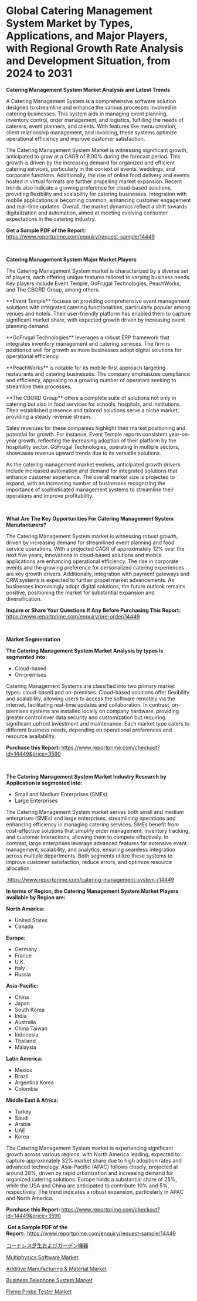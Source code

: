 <p><h1>Global Catering Management System Market by Types, Applications, and Major Players, with Regional Growth Rate Analysis and Development Situation, from 2024 to 2031</h1></p><p><strong>Catering Management System Market Analysis and Latest Trends</strong></p>
<p><p>A Catering Management System is a comprehensive software solution designed to streamline and enhance the various processes involved in catering businesses. This system aids in managing event planning, inventory control, order management, and logistics, fulfilling the needs of caterers, event planners, and clients. With features like menu creation, client relationship management, and invoicing, these systems optimize operational efficiency and improve customer satisfaction.</p><p>The Catering Management System Market is witnessing significant growth, anticipated to grow at a CAGR of 9.00% during the forecast period. This growth is driven by the increasing demand for organized and efficient catering services, particularly in the context of events, weddings, and corporate functions. Additionally, the rise of online food delivery and events hosted in virtual formats are further propelling market expansion. Recent trends also indicate a growing preference for cloud-based solutions, providing flexibility and scalability for catering businesses. Integration with mobile applications is becoming common, enhancing customer engagement and real-time updates. Overall, the market dynamics reflect a shift towards digitalization and automation, aimed at meeting evolving consumer expectations in the catering industry.</p></p>
<p><strong>Get a Sample PDF of the Report:&nbsp;</strong> <a href="https://www.reportprime.com/enquiry/request-sample/14449">https://www.reportprime.com/enquiry/request-sample/14449</a></p>
<p>&nbsp;</p>
<p><strong>Catering Management System Major Market Players</strong></p>
<p><p>The Catering Management System market is characterized by a diverse set of players, each offering unique features tailored to varying business needs. Key players include Event Temple, GoFrugal Technologies, PeachWorks, and The CBORD Group, among others.</p><p>**Event Temple** focuses on providing comprehensive event management solutions with integrated catering functionalities, particularly popular among venues and hotels. Their user-friendly platform has enabled them to capture significant market share, with expected growth driven by increasing event planning demand.</p><p>**GoFrugal Technologies** leverages a robust ERP framework that integrates inventory management and catering services. The firm is positioned well for growth as more businesses adopt digital solutions for operational efficiency. </p><p>**PeachWorks** is notable for its mobile-first approach targeting restaurants and catering businesses. The company emphasizes compliance and efficiency, appealing to a growing number of operators seeking to streamline their processes.  </p><p>**The CBORD Group** offers a complete suite of solutions not only in catering but also in food services for schools, hospitals, and institutions. Their established presence and tailored solutions serve a niche market, providing a steady revenue stream.</p><p>Sales revenues for these companies highlight their market positioning and potential for growth. For instance, Event Temple reports consistent year-on-year growth, reflecting the increasing adoption of their platform by the hospitality sector. GoFrugal Technologies, operating in multiple sectors, showcases revenue upward trends due to its versatile solutions.</p><p>As the catering management market evolves, anticipated growth drivers include increased automation and demand for integrated solutions that enhance customer experience. The overall market size is projected to expand, with an increasing number of businesses recognizing the importance of sophisticated management systems to streamline their operations and improve profitability.</p></p>
<p>&nbsp;</p>
<p><strong>What Are The Key Opportunities For Catering Management System Manufacturers?</strong></p>
<p><p>The Catering Management System market is witnessing robust growth, driven by increasing demand for streamlined event planning and food service operations. With a projected CAGR of approximately 12% over the next five years, innovations in cloud-based solutions and mobile applications are enhancing operational efficiency. The rise in corporate events and the growing preference for personalized catering experiences are key growth drivers. Additionally, integration with payment gateways and CRM systems is expected to further propel market advancements. As businesses increasingly adopt digital solutions, the future outlook remains positive, positioning the market for substantial expansion and diversification.</p></p>
<p><strong>Inquire or Share Your Questions If Any Before Purchasing This Report:</strong> <a href="https://www.reportprime.com/enquiry/pre-order/14449">https://www.reportprime.com/enquiry/pre-order/14449</a></p>
<p>&nbsp;</p>
<p><strong>Market Segmentation</strong></p>
<p><strong>The Catering Management System Market Analysis by types is segmented into:</strong></p>
<p><ul><li>Cloud-based</li><li>On-premises</li></ul></p>
<p><p>Catering Management Systems are classified into two primary market types: cloud-based and on-premises. Cloud-based solutions offer flexibility and scalability, allowing users to access the software remotely via the internet, facilitating real-time updates and collaboration. In contrast, on-premises systems are installed locally on company hardware, providing greater control over data security and customization but requiring significant upfront investment and maintenance. Each market type caters to different business needs, depending on operational preferences and resource availability.</p></p>
<p><strong>Purchase this Report:&nbsp;</strong><a href="https://www.reportprime.com/checkout?id=14449&price=3590">https://www.reportprime.com/checkout?id=14449&price=3590</a></p>
<p>&nbsp;</p>
<p><strong>The Catering Management System Market Industry Research by Application is segmented into:</strong></p>
<p><ul><li>Small and Medium Enterprises (SMEs)</li><li>Large Enterprises</li></ul></p>
<p><p>The Catering Management System market serves both small and medium enterprises (SMEs) and large enterprises, streamlining operations and enhancing efficiency in managing catering services. SMEs benefit from cost-effective solutions that simplify order management, inventory tracking, and customer interactions, allowing them to compete effectively. In contrast, large enterprises leverage advanced features for extensive event management, scalability, and analytics, ensuring seamless integration across multiple departments. Both segments utilize these systems to improve customer satisfaction, reduce errors, and optimize resource allocation.</p></p>
<p><a href="https://www.reportprime.com/catering-management-system-r14449">&nbsp;https://www.reportprime.com/catering-management-system-r14449</a></p>
<p><strong>In terms of Region, the Catering Management System Market Players available by Region are:</strong></p>
<p>
    <p> <strong> North America: </strong>
        <ul>
            <li>United States</li>
            <li>Canada</li>
        </ul>
        </p> 
    <p> <strong> Europe: </strong>
        <ul>
            <li>Germany</li>
            <li>France</li>
            <li>U.K.</li>
            <li>Italy</li>
            <li>Russia</li>
        </ul>
        </p> 
    <p> <strong> Asia-Pacific: </strong>
        <ul>
            <li>China</li>
            <li>Japan</li>
            <li>South Korea</li>
            <li>India</li>
            <li>Australia</li>
            <li>China Taiwan</li>
            <li>Indonesia</li>
            <li>Thailand</li>
            <li>Malaysia</li>
        </ul>
        </p> 
    <p> <strong> Latin America: </strong>
        <ul>
            <li>Mexico</li>
            <li>Brazil</li>
            <li>Argentina Korea</li>
            <li>Colombia</li>
        </ul>
        </p> 
    <p> <strong> Middle East & Africa: </strong>
        <ul>
            <li>Turkey</li>
            <li>Saudi</li>
            <li>Arabia</li>
            <li>UAE</li>
            <li>Korea</li>
        </ul>
    </p>
    </p>
<p><p>The Catering Management System market is experiencing significant growth across various regions, with North America leading, expected to capture approximately 32% market share due to high adoption rates and advanced technology. Asia-Pacific (APAC) follows closely, projected at around 28%, driven by rapid urbanization and increasing demand for organized catering solutions. Europe holds a substantial share of 25%, while the USA and China are anticipated to contribute 10% and 5%, respectively. The trend indicates a robust expansion, particularly in APAC and North America.</p></p>
<p><strong>Purchase this Report: </strong><a href="https://www.reportprime.com/checkout?id=14449&price=3590">https://www.reportprime.com/checkout?id=14449&price=3590</a></p>
<p>&nbsp;<strong>Get a Sample PDF of the Report:&nbsp;&nbsp;</strong><a href="https://www.reportprime.com/enquiry/request-sample/14449">https://www.reportprime.com/enquiry/request-sample/14449</a></p>
<p><strong></strong></p>
<p><p><a href="https://medium.com/@jamiebertrgnaum3545/cordless-lawn-and-garden-equipment-market-%E3%81%AF-%E3%82%B3%E3%82%B9%E3%83%88%E7%AE%A1%E7%90%86%E3%81%A8%E5%8A%B9%E7%8E%87%E5%90%91%E4%B8%8A%E3%82%92%E5%84%AA%E5%85%88%E3%81%97%E3%81%BE%E3%81%99-%E3%81%95%E3%82%89%E3%81%AB-%E5%A0%B1%E5%91%8A%E6%9B%B8%E3%81%AF%E5%B8%82%E5%A0%B4%E3%81%AE%E9%9C%80%E8%A6%81%E9%9D%A2%E3%81%A8%E4%BE%9B%E7%B5%A6%E9%9D%A2%E3%81%AE%E4%B8%A1%E6%96%B9%E3%82%92%E3%82%AB%E3%83%90%E3%83%BC%E3%81%97%E3%81%A6%E3%81%84%E3%81%BE%E3%81%99-b9f1e6ca7fae">コードレス芝生およびガーデン機器</a></p><p><a href="https://www.linkedin.com/pulse/what-innovations-market-trends-shaping-multiphysics-software-aaprf?trackingId=MeKNWMooQ%2BavHFGcYpvZUg%3D%3D">Multiphysics Software Market</a></p><p><a href="https://medium.com/@duron7928/the-global-additive-manufacturing-material-market-is-at-the-forefront-of-innovation-driving-dea97cb5f33a">Additive Manufacturing & Material Market</a></p><p><a href="https://github.com/BryceTownsendr/Market-Research-Report-List-6/blob/main/business-telephone-system-market.md">Business Telephone System Market</a></p><p><a href="https://www.linkedin.com/pulse/flying-probe-tester-market-trends-analysis-opportunities-challenges-qgvif?trackingId=hB5%2FimO2SiGVg8S1LGXLdA%3D%3D">Flying Probe Tester Market</a></p></p>